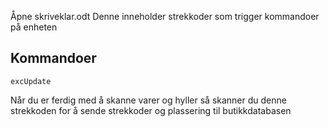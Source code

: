 Åpne skriveklar.odt
Denne inneholder strekkoder som trigger kommandoer på enheten

## Kommandoer
```
excUpdate
```
Når du er ferdig med å skanne varer og hyller så skanner du denne strekkoden for
å sende strekkoder og plassering til butikkdatabasen
